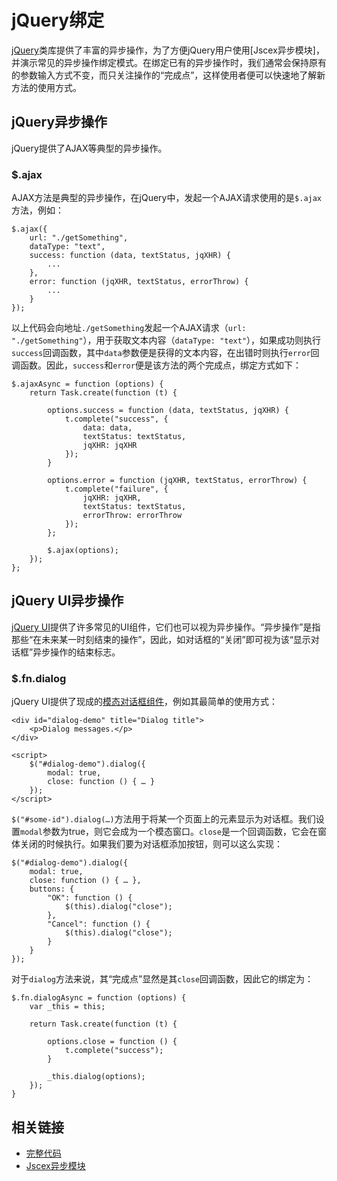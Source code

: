 # jQuery绑定

[jQuery](http://jquery.com)类库提供了丰富的异步操作，为了方便jQuery用户使用[Jscex异步模块]，并演示常见的异步操作绑定模式。在绑定已有的异步操作时，我们通常会保持原有的参数输入方式不变，而只关注操作的“完成点”，这样使用者便可以快速地了解新方法的使用方式。

## jQuery异步操作

jQuery提供了AJAX等典型的异步操作。

### $.ajax

AJAX方法是典型的异步操作，在jQuery中，发起一个AJAX请求使用的是`$.ajax`方法，例如：

    $.ajax({        url: "./getSomething",        dataType: "text",        success: function (data, textStatus, jqXHR) {            ...        },        error: function (jqXHR, textStatus, errorThrow) {            ...        }    });

以上代码会向地址`./getSomething`发起一个AJAX请求（`url: "./getSomething"`），用于获取文本内容（`dataType: "text"`），如果成功则执行`success`回调函数，其中`data`参数便是获得的文本内容，在出错时则执行`error`回调函数。因此，`success`和`error`便是该方法的两个完成点，绑定方式如下：

    $.ajaxAsync = function (options) {        return Task.create(function (t) {            options.success = function (data, textStatus, jqXHR) {                t.complete("success", {                    data: data,                    textStatus: textStatus,                    jqXHR: jqXHR                });            }            options.error = function (jqXHR, textStatus, errorThrow) {                t.complete("failure", {                    jqXHR: jqXHR,                    textStatus: textStatus,                    errorThrow: errorThrow                });            };            $.ajax(options);        });    };

## jQuery UI异步操作

[jQuery UI](http://jqueryui.com/)提供了许多常见的UI组件，它们也可以视为异步操作。“异步操作”是指那些“在未来某一时刻结束的操作”，因此，如对话框的“关闭”即可视为该“显示对话框”异步操作的结束标志。

### $.fn.dialog

jQuery UI提供了现成的[模态对话框组件](http://jqueryui.com/demos/dialog/)，例如其最简单的使用方式：

    <div id="dialog-demo" title="Dialog title">        <p>Dialog messages.</p>    </div>        <script>        $("#dialog-demo").dialog({
            modal: true,
            close: function () { … }
        });    </script>

`$("#some-id").dialog(…)`方法用于将某一个页面上的元素显示为对话框。我们设置`modal`参数为true，则它会成为一个模态窗口。`close`是一个回调函数，它会在窗体关闭的时候执行。如果我们要为对话框添加按钮，则可以这么实现：
    $("#dialog-demo").dialog({
        modal: true,
        close: function () { … },
        buttons: {
            "OK": function () {
                $(this).dialog("close");
            },
            "Cancel": function () {
                $(this).dialog("close");
            }
        }
    });

对于`dialog`方法来说，其“完成点”显然是其`close`回调函数，因此它的绑定为：

    $.fn.dialogAsync = function (options) {        var _this = this;        return Task.create(function (t) {            options.close = function () {                t.complete("success");            }            _this.dialog(options);        });    }

## 相关链接

* [完整代码](../../../samples/async/jquery-bindings.js)
* [Jscex异步模块](../README-cn.md)
